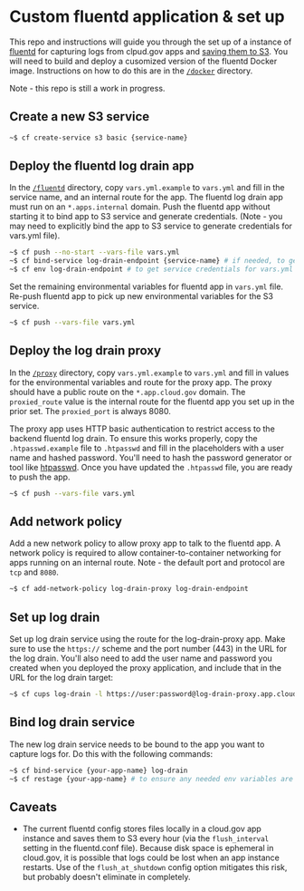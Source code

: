 # Custom fluentd application & set up

This repo and instructions will guide you through the set up of a instance of [fluentd](https://www.fluentd.org/) for capturing logs from clpud.gov apps and [saving them to S3](https://docs.fluentd.org/how-to-guides/apache-to-s3). You will need to build and deploy a cusomized version of the fluentd Docker image. Instructions on how to do this are in the [`/docker`](docker) directory.

Note - this repo is still a work in progress.

## Create a new S3 service

```bash
~$ cf create-service s3 basic {service-name}
```
## Deploy the fluentd log drain app

In the [`/fluentd`](fluentd) directory, copy `vars.yml.example` to `vars.yml` and fill in the service name, and an internal route for the app. The fluentd log drain app must run on an `*.apps.internal` domain. Push the fluentd app without starting it to bind app to S3 service and generate credentials. (Note - you may need to explicitly bind the app to S3 service to generate credentials for vars.yml file).

```bash
~$ cf push --no-start --vars-file vars.yml
~$ cf bind-service log-drain-endpoint {service-name} # if needed, to generate service credentials
~$ cf env log-drain-endpoint # to get service credentials for vars.yml file
```

Set the remaining environmental variables for fluentd app in `vars.yml` file. Re-push fluentd app to pick up new environmental variables for the S3 service.

```bash
~$ cf push --vars-file vars.yml
```
## Deploy the log drain proxy

In the [`/proxy`](proxy) directory, copy `vars.yml.example` to `vars.yml` and fill in values for the environmental variables and route for the proxy app. The proxy should have a public route on the `*.app.cloud.gov` domain. The `proxied_route` value is the internal route for the fluentd app you set up in the prior set. The `proxied_port` is always 8080.

The proxy app uses HTTP basic authentication to restrict access to the backend fluentd log drain. To ensure this works properly, copy the `.htpasswd.example` file to `.htpasswd` and fill in the placeholders with a user name and hashed password. You'll need to hash the password generator or tool like [htpasswd](https://httpd.apache.org/docs/2.4/programs/htpasswd.html). Once you have updated the `.htpasswd` file, you are ready to push the app.


```bash
~$ cf push --vars-file vars.yml
```

## Add network policy

Add a new network policy to allow proxy app to talk to the fluentd app. A network policy is required to allow container-to-container networking for apps running on an internal route. Note - the default port and protocol are `tcp` and `8080`.

```bash
~$ cf add-network-policy log-drain-proxy log-drain-endpoint
```

## Set up log drain

Set up log drain service using the route for the log-drain-proxy app. Make sure to use the `https://` scheme and the port number (443) in the URL for the log drain. You'll also need to add the user name and password you created when you deployed the proxy application, and include that in the URL for the log drain target:

```bash
~$ cf cups log-drain -l https://user:password@log-drain-proxy.app.cloud.gov:443/
```

## Bind log drain service

The new log drain service needs to be bound to the app you want to capture logs for. Do this with the following commands:

```bash
~$ cf bind-service {your-app-name} log-drain
~$ cf restage {your-app-name} # to ensure any needed env variables are picked up by the app
```

## Caveats

* The current fluentd config stores files locally in a cloud.gov app instance and saves them to S3 every hour (via the `flush_interval` setting in the fluentd.conf file). Because disk space is ephemeral in cloud.gov, it is possible that logs could be lost when an app instance restarts. Use of the `flush_at_shutdown` config option mitigates this risk, but probably doesn't eliminate in completely.